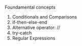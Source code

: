 Foundamental concepts

1. Conditionals and Comparisons 
2. if-then-else-end 
3. Alternative operator: // 
4. try-catch 
5. Regular Expressions 